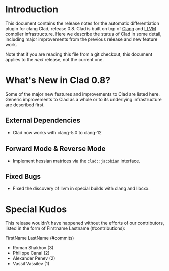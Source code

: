 Introduction
============

This document contains the release notes for the automatic differentiation
plugin for clang Clad, release 0.8. Clad is built on top of
[Clang](http://clang.llvm.org) and [LLVM](http://llvm.org>) compiler
infrastructure. Here we describe the status of Clad in some detail, including
major improvements from the previous release and new feature work.

Note that if you are reading this file from a git checkout,
this document applies to the *next* release, not the current one.


What's New in Clad 0.8?
========================

Some of the major new features and improvements to Clad are listed here. Generic
improvements to Clad as a whole or to its underlying infrastructure are
described first.

External Dependencies
---------------------
* Clad now works with clang-5.0 to clang-12

Forward Mode & Reverse Mode
---------------------------
* Implement hessian matrices via the `clad::jacobian` interface.


Fixed Bugs
----------

* Fixed the discovery of llvm in special builds with clang and libcxx.


Special Kudos
=============

This release wouldn't have happened without the efforts of our contributors,
listed in the form of Firstname Lastname (#contributions):

FirstName LastName (#commits)

* Roman Shakhov (3)
* Philippe Canal (2)
* Alexander Penev (2)
* Vassil Vassilev (1)
